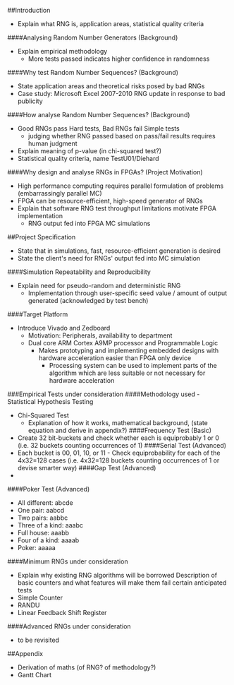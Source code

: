 ##Introduction
- Explain what RNG is, application areas, statistical quality criteria

####Analysing Random Number Generators (Background)
- Explain empirical methodology
  - More tests passed indicates higher confidence in randomness

####Why test Random Number Sequences? (Background)
- State application areas and theoretical risks posed by bad RNGs
- Case study: Microsoft Excel 2007-2010 RNG update in response to bad publicity

####How analyse Random Number Sequences? (Background)
  - Good RNGs pass Hard tests, Bad RNGs fail Simple tests
    - judging whether RNG passed based on pass/fail results requires human judgment
- Explain meaning of p-value (in chi-squared test?)
- Statistical quality criteria, name TestU01/Diehard

####Why design and analyse RNGs in FPGAs? (Project Motivation)
- High performance computing requires parallel formulation of problems (embarrassingly parallel MC)
- FPGA can be resource-efficient, high-speed generator of RNGs
- Explain that software RNG test throughput limitations motivate FPGA implementation
  - RNG output fed into FPGA MC simulations

##Project Specification
- State that in simulations, fast, resource-efficient generation is desired
- State the client's need for RNGs' output fed into MC simulation

####Simulation Repeatability and Reproducibility
- Explain need for pseudo-random and deterministic RNG
  - Implementation through user-specific seed value / amount of output generated (acknowledged by test bench)

####Target Platform
- Introduce Vivado and Zedboard
  - Motivation: Peripherals, availability to department
  - Dual core ARM Cortex A9MP processor and Programmable Logic
    - Makes prototyping and implementing embedded designs with hardware acceleration easier than FPGA only device
      - Processing system can be used to implement parts of the algorithm which are less suitable or not necessary for hardware acceleration

###Empirical Tests under consideration
####Methodology used - Statistical Hypothesis Testing
- Chi-Squared Test
  - Explanation of how it works, mathematical background, (state equation and derive in appendix?)
####Frequency Test (Basic)
- Create 32 bit-buckets and check whether each is equiprobably 1 or 0 (i.e. 32 buckets counting occurrences of 1)
####Serial Test (Advanced)
- Each bucket is 00, 01, 10, or 11 - Check equiprobability for each of the 4x32=128 cases (i.e. 4x32=128 buckets counting occurrences of 1 or devise smarter way)
####Gap Test (Advanced)
- 
####Poker Test (Advanced)
- All different: abcde
- One pair: aabcd
- Two pairs: aabbc
- Three of a kind: aaabc
- Full house: aaabb
- Four of a kind: aaaab
- Poker: aaaaa

####Minimum RNGs under consideration
- Explain why existing RNG algorithms will be borrowed
Description of basic counters and what features will make them fail certain anticipated tests
- Simple Counter
- RANDU
- Linear Feedback Shift Register

####Advanced RNGs under consideration
- to be revisited

##Appendix
- Derivation of maths (of RNG? of methodology?)
- Gantt Chart
